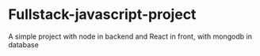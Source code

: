 # Fullstack-javascript-project
A simple project with node in backend and React in front, with mongodb  in database
